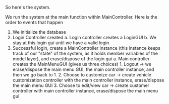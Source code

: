 So here's the system.

We run the system at the main function within MainController. Here is the order to events that happen

1. We initialize the database
2. Login Controller created
	a. Login controller creates a LoginGUI
	b. We stay at this login gui until we have a valid login
3. Successful login, create a MainController instance (this instance keeps track of our "state" of the system, as it holds
member variables of the model layer), and erase/dispose of the login gui
	a. Main controller creates the MainMenuGUI (gives us three choices)
		1. Logout -> we erase/dispose the main menu GUI, the main controller instance, and then we go back to 1.
		2. Choose to customize car -> create vehicle customization controller with the main controller instance, erase/dispose the main menu GUI
		3. Choose to edit/view car -> create customer controller with main controller instance, erase/dispose the main menu gui